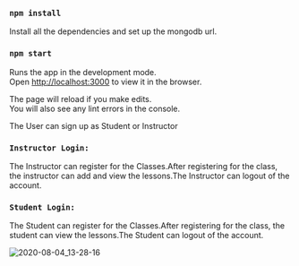 ### `npm install`

Install all the dependencies and set up the mongodb url.

### `npm start`

Runs the app in the development mode.<br />
Open [http://localhost:3000](http://localhost:3000) to view it in the browser.

The page will reload if you make edits.<br />
You will also see any lint errors in the console.

The User can sign up as Student or Instructor

### `Instructor Login:`

The Instructor can register for the Classes.After registering for the class, the instructor can add and view the lessons.The Instructor can logout of the account.

### `Student Login:`

The Student can register for the Classes.After registering for the class, the student can view the lessons.The Student can logout of the account.

![2020-08-04_13-28-16](https://user-images.githubusercontent.com/61356974/89268917-d4909c80-d656-11ea-9479-e114cdbd01e2.png)
